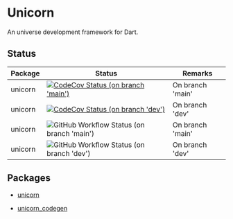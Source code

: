 # Unicorn

An universe development framework for Dart.

## Status

| Package | Status | Remarks |
| --- | --- | --- |
| unicorn | [![CodeCov Status (on branch 'main')](https://codecov.io/gh/dart-unicorn/unicorn/branch/main/graph/badge.svg?token=L4PL95BHET)](https://codecov.io/gh/dart-unicorn/unicorn) | On branch 'main' |
| unicorn | [![CodeCov Status (on branch 'dev')](https://codecov.io/gh/dart-unicorn/unicorn/branch/dev/graph/badge.svg?token=L4PL95BHET)](https://codecov.io/gh/dart-unicorn/unicorn) | On branch 'dev' |
| unicorn | ![GitHub Workflow Status (on branch 'main')](https://github.com/dart-unicorn/unicorn/actions/workflows/ci.yml/badge.svg?branch=main) | On branch 'main' |
| unicorn | ![GitHub Workflow Status (on branch 'dev')](https://github.com/dart-unicorn/unicorn/actions/workflows/ci.yml/badge.svg?branch=dev) | On branch 'dev' |

## Packages

- [unicorn](packages/unicorn)

- [unicorn_codegen](packages/unicorn_codegen)